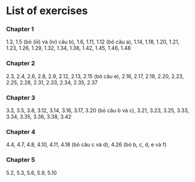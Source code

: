 # List of exercises
### Chapter 1
1.3, 1.5 (bỏ (iii) và (iv) câu b), 1.6, 1.11, 1.12 (bỏ câu a), 1.14, 1.18, 1.20, 1.21, 1.23, 1.26, 1.29, 1.32, 1.34, 1.38, 1.42, 1.45, 1.46, 1.48

### Chapter 2
2.3, 2.4, 2.6, 2.8, 2.9, 2.12, 2.13, 2.15 (bỏ câu e), 2.16, 2.17, 2.18, 2.20, 2.23, 2.25, 2.28, 2.31, 2.33, 2.34, 2.35, 2.37

### Chapter 3
3.3, 3.5, 3.8, 3.12, 3.14, 3.16, 3.17, 3.20 (bỏ câu b và c), 3.21, 3.23, 3.25, 3.33, 3.34, 3.35, 3.36, 3.38, 3.42

### Chapter 4
4.4, 4.7, 4.8, 4.10, 4.11, 4.18 (bỏ câu c và d), 4.26 (bỏ b, c, d, e và f)

### Chapter 5
5.2, 5.3, 5.6, 5.9, 5.10
